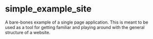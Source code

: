# simple_example_site
A bare-bones example of a single page application. This is meant to be used as a tool for getting familiar and playing around with the general structure of a website.
